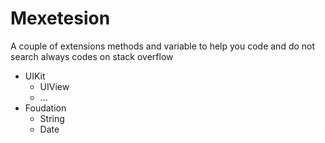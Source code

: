 # Mexetesion

A couple of extensions methods and variable to help you code and do not search always codes on stack overflow

- UIKit
	- UIView
	- ...
- Foudation
	- String
	- Date
